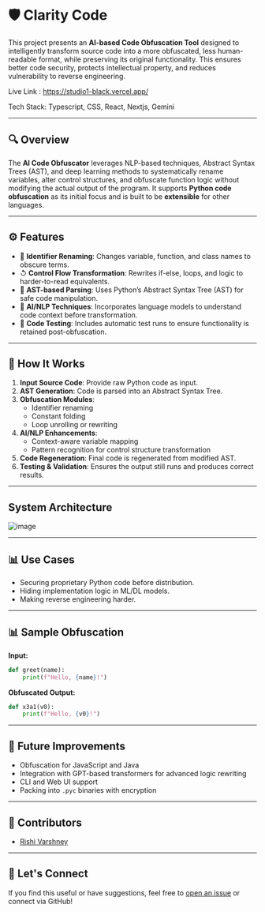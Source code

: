 # 🛡️ Clarity Code

This project presents an **AI-based Code Obfuscation Tool** designed to intelligently transform source code into a more obfuscated, less human-readable format, while preserving its original functionality. This ensures better code security, protects intellectual property, and reduces vulnerability to reverse engineering.

Live Link : https://studio1-black.vercel.app/

Tech Stack: Typescript, CSS, React, Nextjs, Gemini

---

## 🔍 Overview

The **AI Code Obfuscator** leverages NLP-based techniques, Abstract Syntax Trees (AST), and deep learning methods to systematically rename variables, alter control structures, and obfuscate function logic without modifying the actual output of the program. It supports **Python code obfuscation** as its initial focus and is built to be **extensible** for other languages.

---

## ⚙️ Features

- 🔐 **Identifier Renaming**: Changes variable, function, and class names to obscure terms.
- ↺ **Control Flow Transformation**: Rewrites if-else, loops, and logic to harder-to-read equivalents.
- 🌲 **AST-based Parsing**: Uses Python’s Abstract Syntax Tree (AST) for safe code manipulation.
- 🧠 **AI/NLP Techniques**: Incorporates language models to understand code context before transformation.
- 🧪 **Code Testing**: Includes automatic test runs to ensure functionality is retained post-obfuscation.

---

## 🚀 How It Works

1. **Input Source Code**: Provide raw Python code as input.
2. **AST Generation**: Code is parsed into an Abstract Syntax Tree.
3. **Obfuscation Modules**:
    - Identifier renaming
    - Constant folding
    - Loop unrolling or rewriting
4. **AI/NLP Enhancements**:
    - Context-aware variable mapping
    - Pattern recognition for control structure transformation
5. **Code Regeneration**: Final code is regenerated from modified AST.
6. **Testing & Validation**: Ensures the output still runs and produces correct results.

---

## System Architecture
![image](https://github.com/user-attachments/assets/21e19a2f-a0ad-4d01-9aed-e731027aed94)

---

## 📊 Use Cases

- Securing proprietary Python code before distribution.
- Hiding implementation logic in ML/DL models.
- Making reverse engineering harder.

---

## 📊 Sample Obfuscation

**Input:**
```python
def greet(name):
    print(f"Hello, {name}!")
```

**Obfuscated Output:**
```python
def x3a1(v0):
    print(f"Hello, {v0}!")
```

---

## 📅 Future Improvements

- Obfuscation for JavaScript and Java
- Integration with GPT-based transformers for advanced logic rewriting
- CLI and Web UI support
- Packing into `.pyc` binaries with encryption

---

## 🙏 Contributors

- [Rishi Varshney](https://github.com/Rishivarshney100)

---

## 🚀 Let's Connect

If you find this useful or have suggestions, feel free to [open an issue](https://github.com/Rishivarshney100/AI_Code_Obfuscation/issues) or connect via GitHub!
